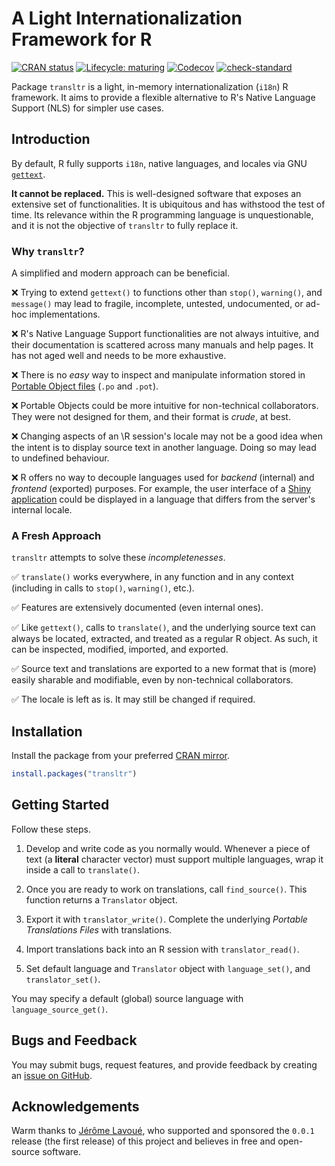 # A Light Internationalization Framework for R

<!-- badges: start -->
[![CRAN status](https://www.r-pkg.org/badges/version/transltr)](https://CRAN.R-project.org/package=transltr)
[![Lifecycle: maturing](https://img.shields.io/badge/lifecycle-maturing-blue.svg)](https://lifecycle.r-lib.org/articles/stages.html#maturing)
[![Codecov](https://codecov.io/gh/jeanmathieupotvin/transltr/branch/main/graph/badge.svg?token=ODYHDNR8IB)](https://app.codecov.io/gh/jeanmathieupotvin/transltr)
[![check-standard](https://github.com/jeanmathieupotvin/transltr/actions/workflows/check-standard.yaml/badge.svg)](https://github.com/jeanmathieupotvin/transltr/actions/workflows/check-standard.yaml)
<!-- badges: end -->

Package `transltr` is a light, in-memory internationalization (`i18n`) R
framework. It aims to provide a flexible alternative to R's Native Language
Support (NLS) for simpler use cases.

## Introduction

By default, R fully supports `i18n`, native languages, and locales via GNU
[`gettext`](https://www.gnu.org/software/gettext/).

**It cannot be replaced.** This is well-designed software that exposes an
extensive set of functionalities. It is ubiquitous and has withstood the test
of time. Its relevance within the R programming language is unquestionable, and
it is not the objective of `transltr` to fully replace it.

### Why `transltr`?

A simplified and modern approach can be beneficial.

&#x274C; Trying to extend `gettext()` to functions other than `stop()`,
`warning()`, and `message()` may lead to fragile, incomplete, untested,
undocumented, or ad-hoc implementations.

&#x274C; R's Native Language Support functionalities are not always intuitive,
and their documentation is scattered across many manuals and help pages. It has
not aged well and needs to be more exhaustive.

&#x274C; There is no *easy* way to inspect and manipulate information stored in
[Portable Object files](https://www.gnu.org/software/gettext/manual/html_node/PO-Files.html)
(`.po` and `.pot`).

&#x274C; Portable Objects could be more intuitive for non-technical
collaborators. They were not designed for them, and their format is *crude*,
at best.

&#x274C; Changing aspects of an \R session's locale may not be a good idea when
the intent is to display source text in another language. Doing so may lead to
undefined behaviour.

&#x274C; R offers no way to decouple languages used for *backend* (internal)
and *frontend* (exported) purposes. For example, the user interface of a
[Shiny application](https://shiny.posit.co/) could be displayed in a language
that differs from the server's internal locale.

### A Fresh Approach

`transltr` attempts to solve these *incompletenesses*.

&#x2705; `translate()` works everywhere, in any function and in any context
(including in calls to `stop()`, `warning()`, etc.).

&#x2705; Features are extensively documented (even internal ones).

&#x2705; Like `gettext()`, calls to `translate()`, and the underlying source
text can always be located, extracted, and treated as a regular R object. As
such, it can be inspected, modified, imported, and exported.

&#x2705; Source text and translations are exported to a new format that is
(more) easily sharable and modifiable, even by non-technical collaborators.

&#x2705; The locale is left as is. It may still be changed if required.

## Installation

Install the package from your preferred
[CRAN mirror](https://cran.r-project.org/mirrors.html).

```r
install.packages("transltr")
```

## Getting Started

Follow these steps.

1. Develop and write code as you normally would. Whenever a piece of text (a
   **literal** character vector) must support multiple languages, wrap it
   inside a call to `translate()`.

2. Once you are ready to work on translations, call `find_source()`. This
   function returns a `Translator` object.

3. Export it with `translator_write()`. Complete the underlying
   *Portable Translations Files* with translations.

4. Import translations back into an R session with `translator_read()`.

5. Set default language and `Translator` object with `language_set()`, and
   `translator_set()`.

You may specify a default (global) source language with
`language_source_get()`.

## Bugs and Feedback

You may submit bugs, request features, and provide feedback by creating an
[issue on GitHub](https://github.com/jeanmathieupotvin/transltr/issues/new).

## Acknowledgements

Warm thanks to [Jérôme Lavoué](https://orcid.org/0000-0003-4950-5475), who
supported and sponsored the `0.0.1` release (the first release) of this project
and believes in free and open-source software.
